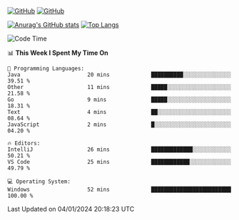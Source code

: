 [![GitHub](https://img.shields.io/github/followers/sharpxk?style=social)](https://github.com/sharpxk) [![GitHub](https://img.shields.io/github/stars/sharpxk?style=social)](https://github.com/sharpxk)

[![Anurag's GitHub stats](https://github-readme-stats-git-masterrstaa-rickstaa.vercel.app/api?username=sharpxk&hide=contribs,prs,issues&show_icons=true&theme=tokyonight)](https://github.com/anuraghazra/github-readme-stats)
[![Top Langs](https://github-readme-stats-git-masterrstaa-rickstaa.vercel.app/api/top-langs/?username=sharpxk&layout=compact&theme=tokyonight)](https://github.com/anuraghazra/github-readme-stats)

<!--START_SECTION:waka-->
![Code Time](http://img.shields.io/badge/Code%20Time-403%20hrs%2017%20mins-blue)

📊 **This Week I Spent My Time On** 

```text
💬 Programming Languages: 
Java                     20 mins             ██████████░░░░░░░░░░░░░░░   39.51 % 
Other                    11 mins             █████░░░░░░░░░░░░░░░░░░░░   21.58 % 
Go                       9 mins              █████░░░░░░░░░░░░░░░░░░░░   18.31 % 
Text                     4 mins              ██░░░░░░░░░░░░░░░░░░░░░░░   08.64 % 
JavaScript               2 mins              █░░░░░░░░░░░░░░░░░░░░░░░░   04.20 % 

🔥 Editors: 
IntelliJ                 26 mins             █████████████░░░░░░░░░░░░   50.21 % 
VS Code                  25 mins             ████████████░░░░░░░░░░░░░   49.79 % 

💻 Operating System: 
Windows                  52 mins             █████████████████████████   100.00 % 
```


 Last Updated on 04/01/2024 20:18:23 UTC
<!--END_SECTION:waka-->
